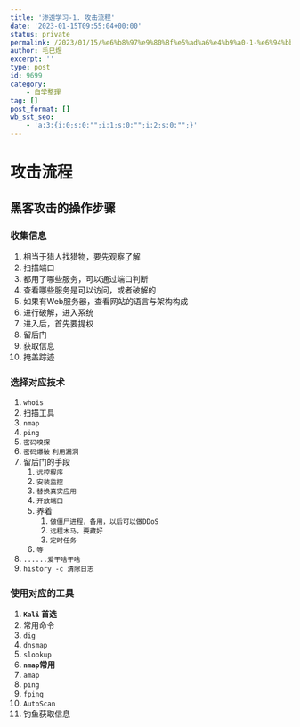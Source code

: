 ```yaml
---
title: '渗透学习-1. 攻击流程'
date: '2023-01-15T09:55:04+00:00'
status: private
permalink: /2023/01/15/%e6%b8%97%e9%80%8f%e5%ad%a6%e4%b9%a0-1-%e6%94%bb%e5%87%bb%e6%b5%81%e7%a8%8b
author: 毛巳煜
excerpt: ''
type: post
id: 9699
category:
    - 自学整理
tag: []
post_format: []
wb_sst_seo:
    - 'a:3:{i:0;s:0:"";i:1;s:0:"";i:2;s:0:"";}'
---
```

攻击流程
====

黑客攻击的操作步骤
---------

### 收集信息

1. 相当于猎人找猎物，要先观察了解
2. 扫描端口 
  1. 都用了哪些服务，可以通过端口判断
  2. 查看哪些服务是可以访问，或者破解的
  3. 如果有Web服务器，查看网站的语言与架构构成
  4. 进行破解，进入系统
3. 进入后，首先要提权 
  1. 留后门
  2. 获取信息
  3. 掩盖踪迹

### 选择对应技术

1. `whois`
2. 扫描工具 
  1. `nmap`
  2. `ping`
  3. `密码嗅探`
3. `密码爆破` `利用漏洞`
  1. 留后门的手段 
      1. `远控程序`
      2. `安装监控`
      3. `替换真实应用`
      4. `开放端口`
      5. 养着 
            1. `做僵尸进程，备用，以后可以做DDoS`
            2. `远程木马，要藏好`
            3. `定时任务`
      6. `等`
  2. `......爱干啥干啥`
  3. `history -c 清除日志`

### 使用对应的工具

1. **`Kali` 首选**
2. 常用命令 
  1. `dig`
  2. `dnsmap`
  3. `slookup`
  4. **`nmap`常用**
  5. `amap`
  6. `ping`
  7. `fping`
  8. `AutoScan`
3. 钓鱼获取信息